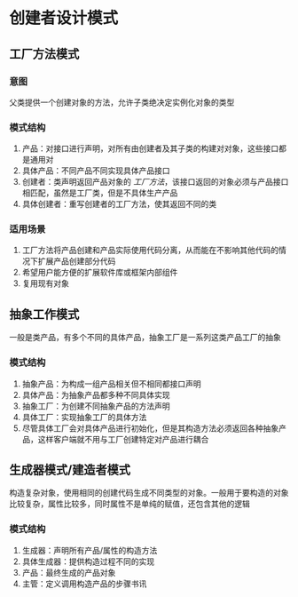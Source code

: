 # 创建者设计模式

## 工厂方法模式
### 意图
父类提供一个创建对象的方法，允许子类绝决定实例化对象的类型
### 模式结构
1. 产品：对接口进行声明，对所有由创建者及其子类的构建对对象，这些接口都是通用对
2. 具体产品：不同产品不同实现具体产品接口
3. 创建者：类声明返回产品对象的 *工厂方法*，该接口返回的对象必须与产品接口相匹配，虽然是工厂类，但是不具体生产产品
4. 具体创建者：重写创建者的工厂方法，使其返回不同的类
### 适用场景
1. 工厂方法将产品创建和产品实际使用代码分离，从而能在不影响其他代码的情况下扩展产品创建部分代码
2. 希望用户能方便的扩展软件库或框架内部组件
3. 复用现有对象

## 抽象工作模式
一般是类产品，有多个不同的具体产品，抽象工厂是一系列这类产品工厂的抽象
### 模式结构
1. 抽象产品：为构成一组产品相关但不相同都接口声明
2. 具体产品：为抽象产品都多种不同具体实现
3. 抽象工厂：为创建不同抽象产品的方法声明
4. 具体工厂：实现抽象工厂的具体方法
5. 尽管具体工厂会对具体产品进行初始化，但是其构造方法必须返回各种抽象产品，这样客户端就不用与工厂创建特定对产品进行耦合
## 生成器模式/建造者模式
构造复杂对象，使用相同的创建代码生成不同类型的对象。一般用于要构造的对象比较复杂，属性比较多，同时属性不是单纯的赋值，还包含其他的逻辑
### 模式结构
1. 生成器：声明所有产品/属性的构造方法
2. 具体生成器：提供构造过程不同的实现
3. 产品：最终生成的产品对象
4. 主管：定义调用构造产品的步骤书讯






